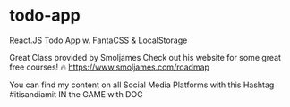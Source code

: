 # todo-app
 React.JS Todo App w. FantaCSS & LocalStorage

Great Class provided by Smoljames 
Check out his website for some great free courses!
🔥 https://www.smoljames.com/roadmap

You can find my content on all Social Media Platforms with this Hashtag
#itisandiamit
IN the GAME with DOC